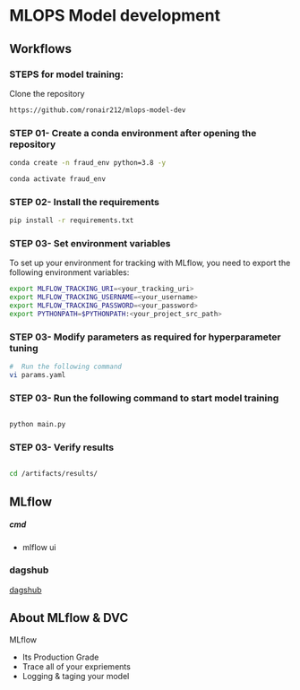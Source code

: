 # MLOPS Model development


## Workflows

### STEPS for model training:

Clone the repository

```bash
https://github.com/ronair212/mlops-model-dev
```

### STEP 01- Create a conda environment after opening the repository

```bash
conda create -n fraud_env python=3.8 -y
```

```bash
conda activate fraud_env
```


### STEP 02- Install the requirements
```bash
pip install -r requirements.txt
```

### STEP 03- Set environment variables
To set up your environment for tracking with MLflow, you need to export the following environment variables:

```bash
export MLFLOW_TRACKING_URI=<your_tracking_uri>
export MLFLOW_TRACKING_USERNAME=<your_username>
export MLFLOW_TRACKING_PASSWORD=<your_password>
export PYTHONPATH=$PYTHONPATH:<your_project_src_path>
```

### STEP 03- Modify parameters as required for hyperparameter tuning

```bash
#  Run the following command
vi params.yaml
```


### STEP 03- Run the following command to start model training

```bash

python main.py
```


### STEP 03- Verify results 

```bash

cd /artifacts/results/
```





## MLflow



##### cmd
- mlflow ui

### dagshub
[dagshub](https://dagshub.com/)


## About MLflow & DVC

MLflow

 - Its Production Grade
 - Trace all of your expriements
 - Logging & taging your model



